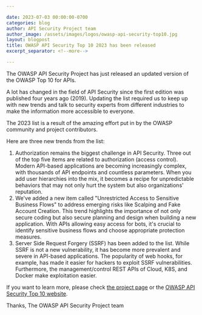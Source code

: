 ```yaml
---

date: 2023-07-03 00:00:00-0700
categories: blog
author: API Security Project team
author_image: /assets/images/logos/owasp-api-security-top10.jpg
layout: blogpost
title: OWASP API Security Top 10 2023 has been released
excerpt_separator: <!--more-->

---
```


The OWASP API Security Project has just released an updated version of the OWASP
Top 10 for APIs.

A lot has changed in the field of API Security since the first edition was
published four years ago (2019). Updating the list required us to keep up with
new trends and talk to security experts from different industries to make the
information more accessible to everyone.

The 2023 list is a result of the amazing effort put in by the OWASP community
and project contributors.

<!-- more -->

Here are three new trends from the list:

1. Authorization remains the biggest challenge in API Security. Three out of the
   top five items are related to authorization (access control). Modern
   API-based applications are becoming increasingly complex, with thousands of
   API endpoints and countless parameters. When you add user hierarchies into
   the mix, it becomes a recipe for unpredictable behaviors that may not only
   hurt the system but also organizations' reputation.
2. We've added a new item called "Unrestricted Access to Sensitive Business
   Flows" to address emerging risks like Scalping and Fake Account Creation.
   This trend highlights the importance of not only secure coding but also
   secure planning and design when building a new application.
   With APIs allowing easy access for bots, it's crucial to identify sensitive
   business flows and choose appropriate protection measures.
3. Server Side Request Forgery (SSRF) has been added to the list. 
   While SSRF is not a new vulnerability, it has become more prevalent and
   severe in API-based applications. The popularity of web hooks, for example,
   has made it easier for hackers to exploit SSRF vulnerabilities.
   Furthermore, the management/control REST APIs of Cloud, K8S, and Docker make
   exploitation easier.

If you want to learn more, please check [the project page][1] or the [OWASP API
Security Top 10 website][2].

Thanks,
The OWASP API Security Project team

[1]: https://owasp.org/www-project-api-security/
[2]: https://owasp.org/API-Security/editions/2023/en/0x11-t10/
